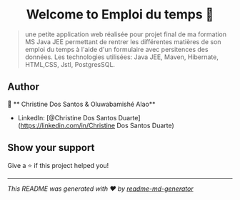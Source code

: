 <h1 align="center">Welcome to Emploi du temps 👋</h1>
<p>
</p>

>  une petite application web réalisée pour projet final de ma formation MS Java JEE permettant de rentrer les différentes matières de son emploi du temps à l'aide d'un formulaire avec persitences des données. Les technologies utilisées: Java JEE, Maven, Hibernate, HTML,CSS, Jstl, PostgresSQL.

## Author

👤 ** Christine Dos Santos & Oluwabamishé Alao**

* LinkedIn: [@Christine Dos Santos Duarte](https://linkedin.com/in/Christine Dos Santos Duarte)

## Show your support

Give a ⭐️ if this project helped you!

***
_This README was generated with ❤️ by [readme-md-generator](https://github.com/kefranabg/readme-md-generator)_